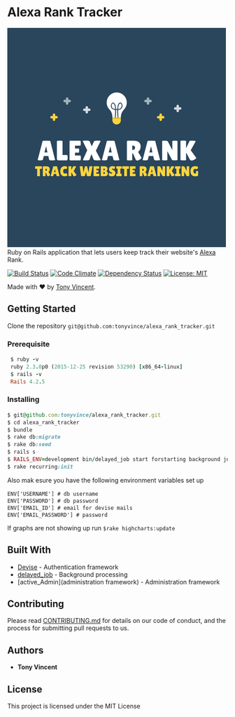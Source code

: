 # Alexa Rank Tracker
![alt tag](https://raw.githubusercontent.com/tonyvince/alexa_rank_tracker/master/public/AlexaRank.png)
Ruby on Rails application that lets users keep track their website's [Alexa](http://www.alexa.com/siteinfo) Rank.

[![Build Status](https://travis-ci.org/tonyvince/alexa_rank_tracker.svg?branch=master)](https://travis-ci.org/tonyvince/alexa_rank_tracker)
[![Code Climate](https://codeclimate.com/github/tonyvince/alexa_rank_tracker/badges/gpa.svg)](https://codeclimate.com/github/tonyvince/alexa_rank_tracker)
[![Dependency Status](https://www.versioneye.com/user/projects/58a13a3e0f3d4f003ce97ed3/badge.svg)](https://www.versioneye.com/user/projects/58a13a3e0f3d4f003ce97ed3)
[![License: MIT](https://img.shields.io/badge/License-MIT-yellow.svg)](https://raw.githubusercontent.com/tonyvince/alexa_rank_tracker/master/LICENSE)

Made with ❤️ by <a href="mailto:tonyvince7@gmail.com">Tony Vincent</a>.

## Getting Started

Clone the repository `git@github.com:tonyvince/alexa_rank_tracker.git`

### Prerequisite

```ruby
 $ ruby -v
 ruby 2.3.0p0 (2015-12-25 revision 53290) [x86_64-linux]
 $ rails -v
 Rails 4.2.5

```


### Installing



```ruby
$ git@github.com:tonyvince/alexa_rank_tracker.git
$ cd alexa_rank_tracker
$ bundle
$ rake db:migrate
$ rake db:seed
$ rails s
$ RAILS_ENV=development bin/delayed_job start forstarting background jobs
$ rake recurring:init


```

Also mak esure you have the following environment variables set up

```
ENV['USERNAME'] # db username
ENV['PASSWORD'] # db password
ENV['EMAIL_ID'] # email for devise mails
ENV['EMAIL_PASSWORD'] # password 
```
If graphs are not showing up run `$rake highcharts:update`

## Built With

* [Devise](https://github.com/plataformatec/devise) - Authentication framework
* [delayed_job](https://github.com/collectiveidea/delayed_job_active_record) - Background processing
* [active_Admin](administration framework) - Administration framework

## Contributing

Please read [CONTRIBUTING.md](https://gist.github.com/PurpleBooth/b24679402957c63ec426) for details on our code of conduct, and the process for submitting pull requests to us.

 

## Authors

* **Tony Vincent** 

## License

This project is licensed under the MIT License